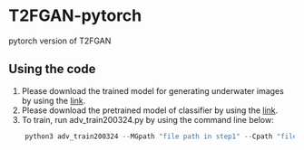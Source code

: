# T2FGAN-pytorch
 pytorch version of T2FGAN

## Using the code
1. Please download the trained model for generating underwater images by using the [link](https://1drv.ms/u/s!AoUeNbw3LPG5axwi7r-AyyXSonc?e=DbT485). 
2. Please download the pretrained model of classifier by using the [link](https://drive.google.com/open?id=1XvG8tjBf8prGOte9d5KIiQ-6CUpCWHR1).
3. To train, run adv_train200324.py by using the command line below:
```python
    python3 adv_train200324 --MGpath "file path in step1" --Cpath "file path in step 2"
```
